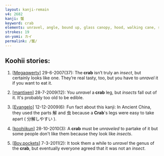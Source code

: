 ```yaml
---
layout: kanji-remain
v4: 2682
kanji: 蟹
keyword: crab
elements: unravel, angle, bound up, glass canopy, hood, walking cane, stick, two, sword, dagger, cow, insect
strokes: 19
on-yomi: カイ
permalink: /蟹/
---
```


## Koohii stories: 

1) [<a href="http://kanji.koohii.com/profile/Megaqwerty">Megaqwerty</a>] 29-6-2007(37): The<strong> crab</strong> isn’t truly an <em>insect</em>, but certainly looks like one. They’re real tasty, too, but you have to <em>unravel</em> it if you want to eat it.

2) [<a href="http://kanji.koohii.com/profile/mantixen">mantixen</a>] 28-7-2009(12): You <em>unravel</em> a<strong> crab</strong> leg, but <em>insects</em> fall out of it. It&#039;s probably too old to be edible.

3) [<a href="http://kanji.koohii.com/profile/Evangelo">Evangelo</a>] 12-12-2009(6): Fun fact about this kanji: In Ancient China, they used the parts 解 and 虫 because a<strong> Crab</strong>&#039;s legs were easy to take apart ( 分解しやすい ).

4) [<a href="http://kanji.koohii.com/profile/koohiikun">koohiikun</a>] 28-10-2010(3): A<strong> crab</strong> must be <em>unraveled</em> to partake of it but some people don&#039;t like them because they look like <em>insects</em>.

5) [<a href="http://kanji.koohii.com/profile/Boy.pockets">Boy.pockets</a>] 7-3-2011(2): It took them a while to <em>unravel</em> the genus of the<strong> crab</strong>, but eventually everyone agreed that it was not an <em>insect</em>.

